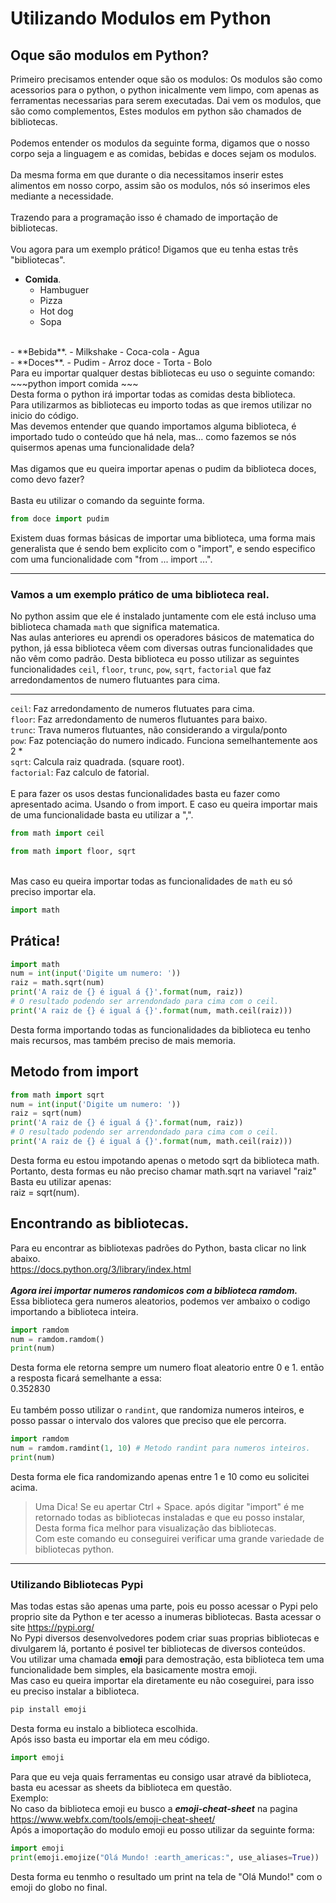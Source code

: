 # Utilizando Modulos em Python

## Oque são modulos em Python?
Primeiro precisamos entender oque são os modulos:
Os modulos são como acessorios para o python, o python inicalmente vem limpo, com apenas as ferramentas necessarias para serem executadas. Dai vem os modulos, que são como complementos, Estes modulos em python são chamados de bibliotecas.
<br>
<br>
Podemos entender os modulos da seguinte forma, digamos que o nosso corpo seja a linguagem e as comidas, bebidas e doces sejam os modulos.
<br>
<br>
Da mesma forma em que durante o dia necessitamos inserir estes alimentos em nosso corpo, assim são os modulos, nós só inserimos eles mediante a necessidade.
<br>
<br>
Trazendo para a programação isso é chamado de importação de bibliotecas.
<br>
<br>
Vou agora para um exemplo prático! Digamos que eu tenha estas três "bibliotecas".
- **Comida**.
	- Hambuguer
  - Pizza
  - Hot dog
  - Sopa
<br>
- **Bebida**.
	- Milkshake
  - Coca-cola
  - Agua
<br>
- **Doces**.
	- Pudim
  - Arroz doce
  - Torta
  - Bolo
<br>
Para eu importar qualquer destas bibliotecas eu uso o seguinte comando:
~~~python
import comida
~~~
  <br>
Desta forma o python irá importar todas as comidas desta biblioteca.
<br>
Para utilizarmos as bibliotecas eu importo todas as que iremos utilizar no inicio do código.
<br>
Mas devemos entender que quando importamos alguma biblioteca, é importado tudo 
o conteúdo que há nela, mas... como fazemos se nós quisermos apenas uma funcionalidade dela?
<br><br>
Mas digamos que eu queira importar apenas o pudim da biblioteca doces, como devo fazer?
<br><br>
Basta eu utilizar o comando da seguinte forma.

~~~python
from doce import pudim
~~~
Existem duas formas básicas de importar uma biblioteca, uma forma mais generalista que é sendo bem explicito com o "import", e sendo especifico com uma funcionalidade com "from ... import ...".
--- ---
### Vamos a um exemplo prático de uma biblioteca real.
No python assim que ele é instalado juntamente com ele está incluso uma biblioteca chamada `math` que significa matematica.
<br>
Nas aulas anteriores eu aprendi os operadores básicos de matematica do python, já essa biblioteca vêem com diversas outras funcionalidades que não vêm como padrão. Desta biblioteca eu posso utilizar as seguintes funcionalidades `ceil`, `floor`, `trunc`, `pow`, `sqrt`, `factorial` que faz arredondamentos de numero flutuantes para cima.
---  ---
`ceil`: Faz arredondamento de numeros flutuates para cima.
<br>
`floor`: Faz arredondamento de numeros flutuantes para baixo.
<br>
`trunc`: Trava numeros flutuantes, não considerando a virgula/ponto
<br>
`pow`: Faz potenciação do numero indicado. Funciona semelhantemente aos 2 *
<br>
`sqrt`: Calcula raiz quadrada. (square root).
<br>
`factorial`: Faz calculo de fatorial.
<br>
<br>
E para fazer os usos destas funcionalidades basta eu fazer como apresentado acima. Usando o from import. E caso eu queira importar mais de uma funcionalidade basta eu utilizar a ",".
~~~python
from math import ceil
~~~
~~~python
from math import floor, sqrt
~~~
<br> Mas caso eu queira importar todas as funcionalidades de `math` eu só preciso importar ela.
~~~python
import math
~~~

## Prática!
~~~python
import math
num = int(input('Digite um numero: '))
raiz = math.sqrt(num)
print('A raiz de {} é igual á {}'.format(num, raiz))
# O resultado podendo ser arrendondado para cima com o ceil.
print('A raiz de {} é igual á {}'.format(num, math.ceil(raiz)))
 ~~~
 
Desta forma importando todas as funcionalidades da biblioteca eu tenho mais recursos, mas também preciso de mais memoria.

## Metodo from import
~~~python
from math import sqrt
num = int(input('Digite um numero: '))
raiz = sqrt(num)
print('A raiz de {} é igual á {}'.format(num, raiz))
# O resultado podendo ser arrendondado para cima com o ceil.
print('A raiz de {} é igual á {}'.format(num, math.ceil(raiz)))
~~~

Desta forma eu estou impotando apenas o metodo sqrt da biblioteca math.<br>
Portanto, desta formas eu não preciso chamar math.sqrt na variavel "raiz" <br>
Basta eu utilizar apenas:<br>
raiz = sqrt(num).

## Encontrando as bibliotecas.
Para eu encontrar as bibliotexas padrões do Python, basta clicar no link abaixo.<br>
https://docs.python.org/3/library/index.html
<br>
<br>
**_Agora irei importar numeros randomicos com a biblioteca ramdom._**
<br>
Essa biblioteca gera numeros aleatorios, podemos ver ambaixo o codigo importando a biblioteca inteira.
<br>
~~~python
import ramdom
num = ramdom.ramdom()
print(num)
~~~
Desta forma ele retorna sempre um numero float aleatorio entre 0 e 1. então a resposta ficará semelhante a essa:
<br>
0.352830
<br>
<br>
Eu também posso utilizar o `randint`, que randomiza numeros inteiros, e posso passar o intervalo dos valores que preciso que ele percorra.
~~~python
import ramdom
num = ramdom.ramdint(1, 10) # Metodo randint para numeros inteiros.
print(num)
~~~
Desta forma ele fica randomizando apenas entre 1 e 10 como eu solicitei acima.
<br>
<blockquote>
Uma Dica! Se eu apertar Ctrl + Space. após digitar "import" é me retornado todas as bibliotecas instaladas e que eu posso instalar, Desta forma fica melhor para visualização das bibliotecas.<br>
Com este comando eu conseguirei verificar uma grande variedade de bibliotecas python.
</blockquote>

---
### Utilizando Bibliotecas Pypi
Mas todas estas são apenas uma parte, pois eu posso acessar o Pypi pelo proprio site da Python e ter acesso a inumeras bibliotecas.
Basta acessar o site https://pypi.org/ <br>
No Pypi diversos desenvolvedores podem criar suas proprias bibliotecas e divulgarem lá, portanto é posivel ter bibliotecas de diversos conteúdos.<br>
Vou utilizar uma chamada **emoji** para demostração, esta biblioteca tem uma funcionalidade bem simples, ela basicamente mostra emoji.<br>
Mas caso eu queira importar ela diretamente eu não coseguirei, para isso eu preciso instalar a biblioteca.
~~~bash
pip install emoji
~~~~
Desta forma eu instalo a biblioteca escolhida.<br>
Após isso basta eu importar ela em meu código.
~~~python
import emoji
~~~
Para que eu veja quais ferramentas eu consigo usar atravé da biblioteca, basta eu acessar as sheets da biblioteca em questão.<br>
Exemplo:<br>
No caso da biblioteca emoji eu busco a ***emoji-cheat-sheet*** na pagina https://www.webfx.com/tools/emoji-cheat-sheet/ <br>
Após a imoportação do modulo emoji eu posso utilizar da seguinte forma: <br>
~~~python
import emoji
print(emoji.emojize("Olá Mundo! :earth_americas:", use_aliases=True))
~~~
Desta forma eu tenmho o resultado um print na tela de "Olá Mundo!" com o emoji do globo no final.<br>
